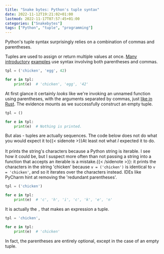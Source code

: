 ```yaml
---
title: "Snake bytes: Python's tuple syntax"
date: 2022-11-12T19:21:02+01:00
lastmod: 2022-11-17T07:57:45+01:00
categories: ["Snakebytes"]
tags: ["Python", "tuple", "programming"]
---
```


Python's tuple syntax surprisingly relies on a combination of commas and parentheses.

<!--more-->

Tuples are used to assign or return multiple values at once. [Many](https://www.w3schools.com/python/python_tuples.asp) [introductory](https://www.programiz.com/python-programming/tuple) [examples](https://www.programiz.com/python-programming/tuple) use syntax involving
both parentheses and commas.

```python
tpl = ('chicken', 'egg', 42)

for e in tpl:
    print(e)  # 'chicken', 'egg', '42'
```

At first glance it certainly _looks_ like we're invoking an unnamed function using parentheses, with the arguments
separated by commas, just [like in Rust](https://doc.rust-lang.org/rust-by-example/primitives/tuples.html). The evidence
mounts as we successfully construct an empty tuple.

```python
tpl = ()

for e in tpl:
    print(e)  # Nothing is printed.
```

But alas - tuples are actually sequences. The code below does not do what you would expect it to{{< sidenote >}}At least not what _I_ expected it to do.\
\
It prints the string's characters because a Python string is iterable. I see how it could be, but I suspect more often than not passing a string into a function that accepts an iterable is a mistake.{{< /sidenote >}}: it prints the
characters in the string 'chicken' because `v = ('chicken')` is identical to `v = 'chicken'`, and so it iterates
over the characters instead. IDEs like PyCharm hint at removing the 'redundant parentheses'.

```python
tpl = ('chicken')

for e in tpl:
    print(e)  # 'c', 'h', 'i', 'c', 'k', 'e', 'n'
```

It is actually the `,` that makes an expression a tuple.

```python
tpl = 'chicken',

for e in tpl:
    print(e)  # 'chicken'
```

In fact, the parentheses are entirely optional, except in the case of an empty tuple.
